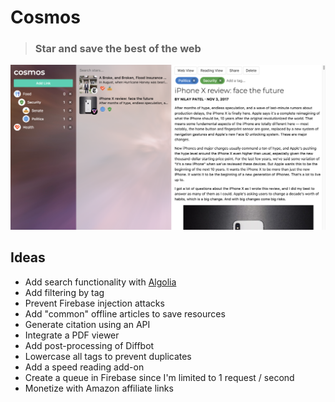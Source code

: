 # Cosmos

> ### Star and save the best of the web

![Screenshot](/screenshot.png)

## Ideas

- Add search functionality with [Algolia](https://www.algolia.com/)
- Add filtering by tag
- Prevent Firebase injection attacks
- Add "common" offline articles to save resources
- Generate citation using an API
- Integrate a PDF viewer
- Add post-processing of Diffbot
- Lowercase all tags to prevent duplicates
- Add a speed reading add-on
- Create a queue in Firebase since I'm limited to 1 request / second
- Monetize with Amazon affiliate links
